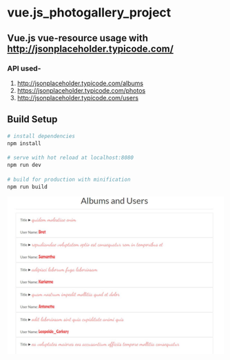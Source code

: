 # vue.js_photogallery_project

## Vue.js vue-resource usage with http://jsonplaceholder.typicode.com/

### API used-
1. http://jsonplaceholder.typicode.com/albums
2. https://jsonplaceholder.typicode.com/photos
3. http://jsonplaceholder.typicode.com/users


## Build Setup

``` bash
# install dependencies
npm install

# serve with hot reload at localhost:8080
npm run dev

# build for production with minification
npm run build
```

![](app_img.JPG)
